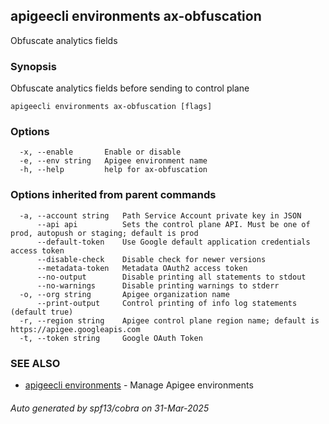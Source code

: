 ## apigeecli environments ax-obfuscation

Obfuscate analytics fields

### Synopsis

Obfuscate analytics fields before sending to control plane

```
apigeecli environments ax-obfuscation [flags]
```

### Options

```
  -x, --enable       Enable or disable
  -e, --env string   Apigee environment name
  -h, --help         help for ax-obfuscation
```

### Options inherited from parent commands

```
  -a, --account string   Path Service Account private key in JSON
      --api api          Sets the control plane API. Must be one of prod, autopush or staging; default is prod
      --default-token    Use Google default application credentials access token
      --disable-check    Disable check for newer versions
      --metadata-token   Metadata OAuth2 access token
      --no-output        Disable printing all statements to stdout
      --no-warnings      Disable printing warnings to stderr
  -o, --org string       Apigee organization name
      --print-output     Control printing of info log statements (default true)
  -r, --region string    Apigee control plane region name; default is https://apigee.googleapis.com
  -t, --token string     Google OAuth Token
```

### SEE ALSO

* [apigeecli environments](apigeecli_environments.md)	 - Manage Apigee environments

###### Auto generated by spf13/cobra on 31-Mar-2025
